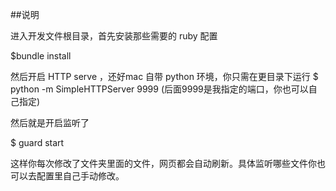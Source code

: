 ##说明

进入开发文件根目录，首先安装那些需要的 ruby 配置

$bundle install

然后开启 HTTP serve ，还好mac 自带 python 环境，你只需在更目录下运行
$ python -m SimpleHTTPServer 9999           (后面9999是我指定的端口，你也可以自己指定)

然后就是开启监听了

$ guard start

这样你每次修改了文件夹里面的文件，网页都会自动刷新。具体监听哪些文件你也可以去配置里自己手动修改。
